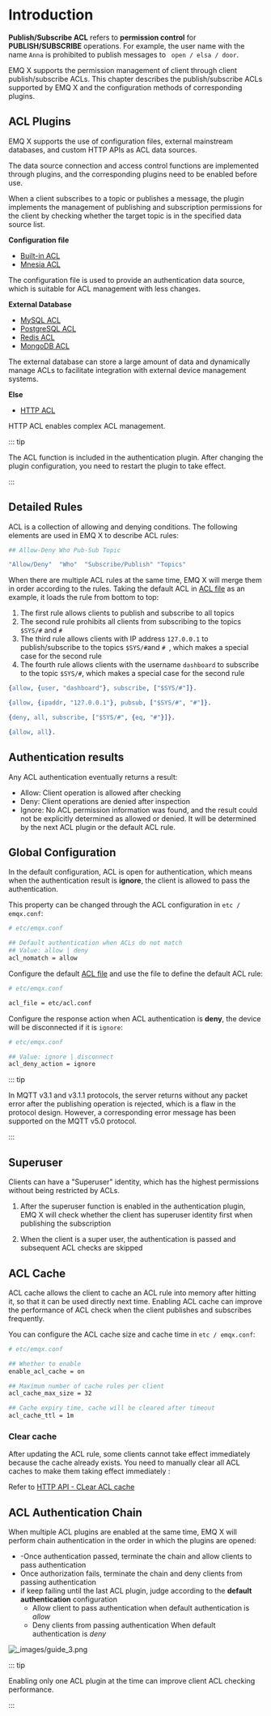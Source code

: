 # Introduction

**Publish/Subscribe ACL** refers to **permission control**  for  **PUBLISH/SUBSCRIBE** operations. For example, the user name with the name `Anna` is prohibited to publish messages to ` open / elsa / door`.

EMQ X supports the permission management of client through client publish/subscribe ACLs. This chapter describes the publish/subscribe ACLs supported by EMQ X and the configuration methods of corresponding plugins.


## ACL Plugins

EMQ X supports the use of configuration files, external mainstream databases, and custom HTTP APIs as ACL data sources.

The data source connection and access control functions are implemented through plugins, and the corresponding plugins need to be enabled before use.

When a client subscribes to a topic or publishes a message, the plugin implements the management of publishing and subscription permissions for the client by checking whether the target topic is in the specified data source list.



**Configuration file**



* [Built-in ACL](./acl-file.md)
* [Mnesia ACL](./acl-mnesia.md)


The configuration file is used to provide an authentication data source, which is suitable for ACL management with less changes.



**External Database**



* [MySQL ACL](./acl-mysql.md)
* [PostgreSQL ACL](./acl-postgres.md)
* [Redis ACL](./acl-redis.md)
* [MongoDB ACL](./acl-mongodb.md)


The external database can store a large amount of data and dynamically manage ACLs to facilitate integration with external device management systems.



**Else**



* [HTTP ACL](./acl-http.md)


HTTP ACL enables complex ACL management.


::: tip

The ACL function is included in the authentication plugin. After changing the plugin configuration, you need to restart the plugin to take effect.

:::


## Detailed Rules

ACL is a collection of allowing and denying conditions. The following elements are used in EMQ X to describe ACL rules:

```bash
## Allow-Deny Who Pub-Sub Topic

"Allow/Deny"  "Who"  "Subscribe/Publish" "Topics"
```



When there are multiple ACL rules at the same time, EMQ X will merge them in order according to the rules. Taking the default ACL in [ACL file](./acl-file.md) as an example, it loads the rule from bottom to top:


1. The first rule allows clients to publish and subscribe to all topics
2. The second rule prohibits all clients from subscribing to the topics `$SYS/#` and `#`
3. The third rule allows clients with IP address `127.0.0.1` to publish/subscribe to the topics ` $SYS/# `and `# `, which makes a special case for the second rule
4. The fourth rule allows clients with the username `dashboard` to subscribe to the topic ` $SYS/# `, which makes a special case for the second rule

```erlang
{allow, {user, "dashboard"}, subscribe, ["$SYS/#"]}.

{allow, {ipaddr, "127.0.0.1"}, pubsub, ["$SYS/#", "#"]}.

{deny, all, subscribe, ["$SYS/#", {eq, "#"}]}.

{allow, all}.
```



## Authentication results

Any  ACL authentication eventually returns a result:

- Allow: Client operation is allowed after checking
- Deny: Client operations are denied after inspection
- Ignore: No ACL permission information was found, and the result could not be explicitly determined as allowed or denied. It will be determined by the next ACL plugin or the default ACL rule.


## Global Configuration

In the default configuration, ACL is open for authentication, which means when the authentication result is **ignore**, the client is allowed to pass the authentication.

This property can be changed through the ACL configuration in `etc / emqx.conf`:

```bash
# etc/emqx.conf

## Default authentication when ACLs do not match
## Value: allow | deny
acl_nomatch = allow
```


Configure the default  [ACL file](./acl-file.md) and use the file to define the default ACL rule:



```bash
# etc/emqx.conf

acl_file = etc/acl.conf
```

Configure the response action when ACL authentication is  **deny**, the device will be disconnected if it is `ignore`:

```bash
# etc/emqx.conf

## Value: ignore | disconnect
acl_deny_action = ignore
```

::: tip

In MQTT v3.1 and v3.1.1 protocols, the server returns without any packet error after the publishing operation is rejected, which is a flaw in the protocol design. However, a corresponding error message has been supported on the MQTT v5.0 protocol.

:::


## Superuser

Clients can have a "Superuser" identity, which has the highest permissions without being restricted by ACLs.

1. After the superuser function is enabled in the authentication plugin, EMQ X will check whether the client  has superuser identity first when publishing the subscription

2. When the client is a super user, the authentication is passed and subsequent ACL checks are skipped


## ACL Cache

ACL cache allows the client to cache an ACL rule into memory after hitting it, so that it can be used directly next time. Enabling ACL cache can improve the performance of ACL check when the client publishes and subscribes frequently.

You can configure the ACL cache size and cache time in `etc / emqx.conf`:

```bash
# etc/emqx.conf

## Whether to enable
enable_acl_cache = on

## Maximum number of cache rules per client
acl_cache_max_size = 32

## Cache expiry time, cache will be cleared after timeout
acl_cache_ttl = 1m
```


### Clear cache

After updating the ACL rule, some clients cannot take effect immediately because the cache already exists. You need to manually clear all ACL caches to make them taking effect immediately :

Refer to [HTTP API - CLear ACL cache](http-api.md#endpoint-get-acl-cache)


## ACL Authentication Chain

When multiple ACL plugins are enabled at the same time, EMQ X will perform chain authentication in the order in which the plugins are opened:
- -Once authentication passed, terminate the chain and allow clients to pass authentication
- Once authorization fails, terminate the chain and deny clients from passing authentication
- if keep failing until the last ACL plugin, judge according to the **default authentication** configuration
  - Allow client to pass authentication when default authentication is *allow*
  - Deny clients from passing authentication When default authentication is *deny*


![_images/guide_3.png](./assets/guide_3.png)

<!-- replace -->

::: tip

Enabling only one ACL plugin at the time can improve client ACL checking performance.

:::


